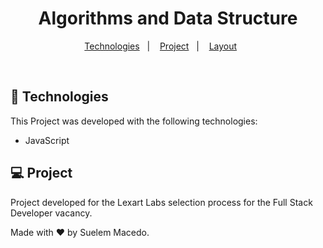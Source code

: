 <h1 align="center"> Algorithms and Data Structure</h1>

<p align="center">
  <a href="#-technologies">Technologies</a>&nbsp;&nbsp;&nbsp;|&nbsp;&nbsp;&nbsp;
  <a href="#-project">Project</a>&nbsp;&nbsp;&nbsp;|&nbsp;&nbsp;&nbsp;
  <a href="#-layout">Layout</a>&nbsp;&nbsp;&nbsp;&nbsp;&nbsp;&nbsp;
  
</p>

<br>

## 🚀 Technologies

This Project was developed with the following technologies:

- JavaScript

## 💻 Project

Project developed for the Lexart Labs selection process for the Full Stack Developer vacancy.


Made with ♥ by Suelem Macedo.